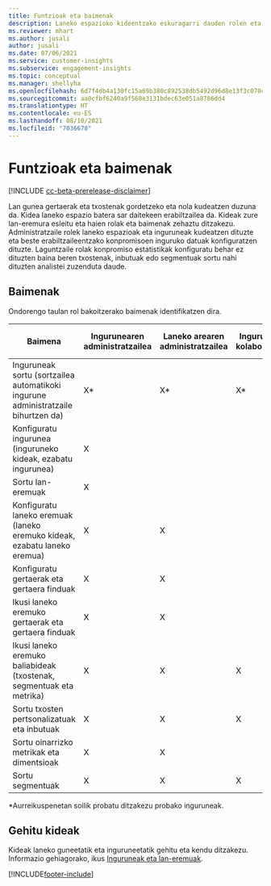 ```yaml
---
title: Funtzioak eta baimenak
description: Laneko espazioko kideentzako eskuragarri dauden rolen eta baimenen ikuspegi orokorra.
ms.reviewer: mhart
ms.author: jusali
author: jusali
ms.date: 07/06/2021
ms.service: customer-insights
ms.subservice: engagement-insights
ms.topic: conceptual
ms.manager: shellyha
ms.openlocfilehash: 6d7f4db4a130fc15a69b380c892538db5492d96d8e13f3c070c6a6b9bd098371
ms.sourcegitcommit: aa0cfbf6240a9f560e3131bdec63e051a8786dd4
ms.translationtype: HT
ms.contentlocale: eu-ES
ms.lasthandoff: 08/10/2021
ms.locfileid: "7036678"
---
```

# <a name="roles-and-permissions"></a>Funtzioak eta baimenak

[!INCLUDE [cc-beta-prerelease-disclaimer](includes/cc-beta-prerelease-disclaimer.md)]

Lan gunea gertaerak eta txostenak gordetzeko eta nola kudeatzen duzuna da. Kidea laneko espazio batera sar daitekeen erabiltzailea da. Kideak zure lan-eremura esleitu eta haien rolak eta baimenak zehaztu ditzakezu. Administratzaile rolek laneko espazioak eta inguruneak kudeatzen dituzte eta beste erabiltzaileentzako konpromisoen inguruko datuak konfiguratzen dituzte. Laguntzaile rolak konpromiso estatistikak konfiguratu behar ez dituzten baina beren txostenak, inbutuak edo segmentuak sortu nahi dituzten analistei zuzenduta daude.

## <a name="permissions"></a>Baimenak
  
Ondorengo taulan rol bakoitzerako baimenak identifikatzen dira. 

| Baimena | Ingurunearen administratzailea | Laneko arearen administratzailea | Ingurunearen kolaboratzailea | Laneko arearen kolaboratzailea | 
|--|--|--|--|--|
| Inguruneak sortu (sortzailea automatikoki ingurune administratzaile bihurtzen da) | X* | X* | X* | X* |  
| Konfiguratu ingurunea (inguruneko kideak, ezabatu ingurunea) | X |  |  |  |  
| Sortu lan-eremuak | X |  |  |  |  
| Konfiguratu laneko eremuak (laneko eremuko kideak, ezabatu laneko eremua) | X | X |  |  |  
| Konfiguratu gertaerak eta gertaera finduak | X | X | |  |  
| Ikusi laneko eremuko gertaerak eta gertaera finduak | X | X | |  |  
| Ikusi laneko eremuko baliabideak (txostenak, segmentuak eta metrika)| X | X | X | X |  
| Sortu txosten pertsonalizatuak eta inbutuak | X | X | X | X |  
| Sortu oinarrizko metrikak eta dimentsioak| X | X |  |  |  
| Sortu segmentuak| X | X | X | X |  

*Aurreikuspenetan soilik probatu ditzakezu probako inguruneak. 

## <a name="add-members"></a>Gehitu kideak

Kideak laneko guneetatik eta inguruneetatik gehitu eta kendu ditzakezu. Informazio gehiagorako, ikus [Inguruneak eta lan-eremuak](manage-environments-workspaces.md).


[!INCLUDE[footer-include](../includes/footer-banner.md)]
